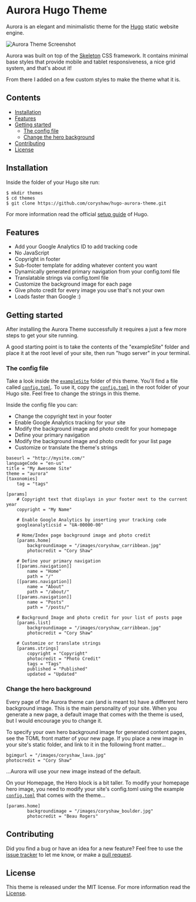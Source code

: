 # Aurora Hugo Theme
Aurora is an elegant and minimalistic theme for the [Hugo](http://gohugo.io) static website engine.

![Aurora Theme Screenshot](//raw.github.com/coryshaw/hugo-aurora-theme/master/images/screenshot.png)

Aurora was built on top of the [Skeleton](http://getskeleton.com/) CSS framework. It contains minimal base styles that provide mobile and tablet responsiveness, a nice grid system, and that's about it!

From there I added on a few custom styles to make the theme what it is.

## Contents

- [Installation](#installation)
- [Features](#features)
- [Getting started](#getting-started)
    - [The config file](#the-config-file)
    - [Change the hero background](#change-the-hero-background)
- [Contributing](#contributing)
- [License](#license)


## Installation

Inside the folder of your Hugo site run:

    $ mkdir themes
    $ cd themes
    $ git clone https://github.com/coryshaw/hugo-aurora-theme.git

For more information read the official [setup guide](//gohugo.io/overview/installing/) of Hugo.

## Features

- Add your Google Analytics ID to add tracking code
- No JavaScript
- Copyright in footer
- Sub-footer template for adding whatever content you want
- Dynamically generated primary navigation from your config.toml file
- Translatable strings via config.toml file
- Customize the background image for each page
- Give photo credit for every image you use that's not your own
- Loads faster than Google :)


## Getting started

After installing the Aurora Theme successfully it requires a just a few more steps to get your site running.

A good starting point is to take the contents of the "exampleSite" folder and place it at the root level of your site, then run "hugo server" in your terminal.


### The config file

Take a look inside the [`exampleSite`](//github.com/coryshaw/hugo-aurora-theme/tree/master/exampleSite) folder of this theme. You'll find a file called [`config.toml`](//github.com/coryshaw/hugo-aurora-theme/blob/master/exampleSite/config.toml). To use it, copy the [`config.toml`](//github.com/coryshaw/hugo-aurora-theme/blob/master/exampleSite/config.toml) in the root folder of your Hugo site. Feel free to change the strings in this theme.

Inside the config file you can:

- Change the copyright text in your footer
- Enable Google Analytics tracking for your site
- Modify the background image and photo credit for your homepage
- Define your primary navigation
- Modify the background image and photo credit for your list page
- Customize or translate the theme's strings

```
baseurl = "http://mysite.com/"
languageCode = "en-us"
title = "My Awesome Site"
theme = "aurora"
[taxonomies]
	tag = "tags"

[params]
	# Copyright text that displays in your footer next to the current year
	copyright = "My Name"

	# Enable Google Analytics by inserting your tracking code
	googleanalyticsid = "UA-00000-00"

	# Home/Index page background image and photo credit
	[params.home]
		backgroundimage = "/images/coryshaw_carribbean.jpg"
		photocredit = "Cory Shaw"

	# Define your primary navigation
	[[params.navigation]]
		name = "Home"
		path = "/"
	[[params.navigation]]
		name = "About"
		path = "/about/"
	[[params.navigation]]
		name = "Posts"
		path = "/posts/"

	# Background Image and photo credit for your list of posts page
	[params.list]
		backgroundimage = "/images/coryshaw_carribbean.jpg"
		photocredit = "Cory Shaw"

	# Customize or translate strings
	[params.strings]
		copyright = "Copyright"
		photocredit = "Photo Credit"
		tags = "Tags"
		published = "Published"
		updated = "Updated"
```

### Change the hero background

Every page of the Aurora theme can (and is meant to) have a different hero background image. This is the main personality of your site. When you generate a new page, a default image that comes with the theme is used, but I would encourage you to change it.

To specify your own hero background image for generated content pages, see the TOML front matter of your new page. If you place a new image in your site's static folder, and link to it in the following front matter...


```
bgimgurl = "/images/coryshaw_lava.jpg"
photocredit = "Cory Shaw"
```

...Aurora will use your new image instead of the default.

On your Homepage, the Hero block is a bit taller. To modify your homepage hero image, you need to modify your site's config.toml using the example [`config.toml`](//github.com/coryshaw/hugo-aurora-theme/blob/master/exampleSite/config.toml) that comes with the theme...

```
[params.home]
		backgroundimage = "/images/coryshaw_boulder.jpg"
		photocredit = "Beau Rogers"
```

## Contributing

Did you find a bug or have an idea for a new feature? Feel free to use the [issue tracker](//github.com/coryshaw/hugo-aurora-theme/issues) to let me know, or make  a [pull request](//github.com/coryshaw/hugo-aurora-theme/pulls).


## License

This theme is released under the MIT license. For more information read the [License](//github.com/coryshaw/hugo-aurora-theme/blob/master/LICENSE.md).





